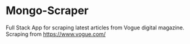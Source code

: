 # Mongo-Scraper
Full Stack App for scraping latest articles from Vogue digital magazine.
Scraping from https://www.vogue.com/
